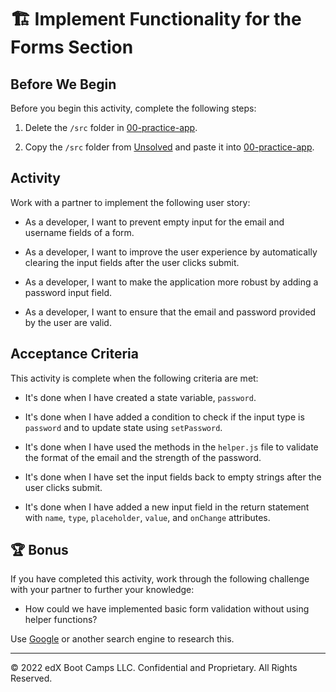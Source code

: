 # 🏗️ Implement Functionality for the Forms Section

## Before We Begin

Before you begin this activity, complete the following steps:

1. Delete the `/src` folder in [00-practice-app](../00-practice-app/).

2. Copy the `/src` folder from [Unsolved](./Unsolved/) and paste it into [00-practice-app](../00-practice-app/).

## Activity

Work with a partner to implement the following user story:

* As a developer, I want to prevent empty input for the email and username fields of a form.
  
* As a developer, I want to improve the user experience by automatically clearing the input fields after the user clicks submit.

* As a developer, I want to make the application more robust by adding a password input field.

* As a developer, I want to ensure that the email and password provided by the user are valid.

## Acceptance Criteria

This activity is complete when the following criteria are met:

* It's done when I have created a state variable, `password`.

* It's done when I have added a condition to check if the input type is `password` and to update state using `setPassword`.

* It's done when I have used the methods in the `helper.js` file to validate the format of the email and the strength of the password.

* It's done when I have set the input fields back to empty strings after the user clicks submit.

* It's done when I have added a new input field in the return statement with `name`, `type`, `placeholder`, `value`, and `onChange` attributes.

## 🏆 Bonus

If you have completed this activity, work through the following challenge with your partner to further your knowledge:

* How could we have implemented basic form validation without using helper functions?

Use [Google](https://www.google.com) or another search engine to research this.

---
© 2022 edX Boot Camps LLC. Confidential and Proprietary. All Rights Reserved.
